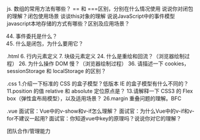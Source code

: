 



js.
数组的常用方法有哪些？
== 和 ===区别，分别在什么情况使用
说说你对闭包的理解？闭包使用场景
谈谈this对象的理解
说说JavaScript中的事件模型
javascript本地存储的方式有哪些？区别及应用场景？

44. 事件委托是什么？
46. 什么是闭包，为什么要用它？


.html
6. 行内元素定义
7. 块级元素定义
24. 什么是重绘和回流？（浏览器绘制过程）
26. 为什么操作 DOM 慢？（浏览器绘制过程）
36. 请描述一下 cookies，sessionStorage 和 localStorage 的区别？


.css
1.介绍一下标准的 CSS 的盒子模型？低版本 IE 的盒子模型有什么不同的？
11.position 的值 relative 和 absolute 定位原点是？
13.请解释一下 CSS3 的 Flex box（弹性盒布局模型），以及适用场景？
26.margin 重叠问题的理解。BFC


.vue
面试官：Vue中的v-show和v-if怎么理解？
面试官：为什么Vue中的v-if和v-for不建议一起用?
面试官：你知道vue中key的原理吗？说说你对它的理解？


团队合作/管理能力
